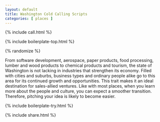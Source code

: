 ```yaml
---
layout: default
title: Washington Cold Calling Scripts
categories: [ places ]
---
```


{% include call.html %}

{% include boilerplate-top.html %}


{% randomize %}

From software development, aerospace, paper products, food processing, lumber and wood products to chemical products and tourism, the state of Washington is not lacking in industries that strengthen its economy. Filled with cities and suburbs, business types and ordinary people alike go to this area for its continued growth and opportunities.  This trait makes it an ideal destination for sales-allied ventures. Like with most places, when you learn more about the people and culture, you can expect a smoother transition. Therefore, pitching your idea is likely to become easier.

{% include boilerplate-try.html %}

{% include share.html %}
